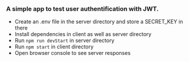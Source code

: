 ### A simple app to test user authentification with JWT.

- Create an .env file in the server directory and store a SECRET_KEY in there
- Install dependencies in client as well as server directory
- Run ``npm run devStart`` in server directory
- Run ``npm start`` in client directory
- Open browser console to see server responses